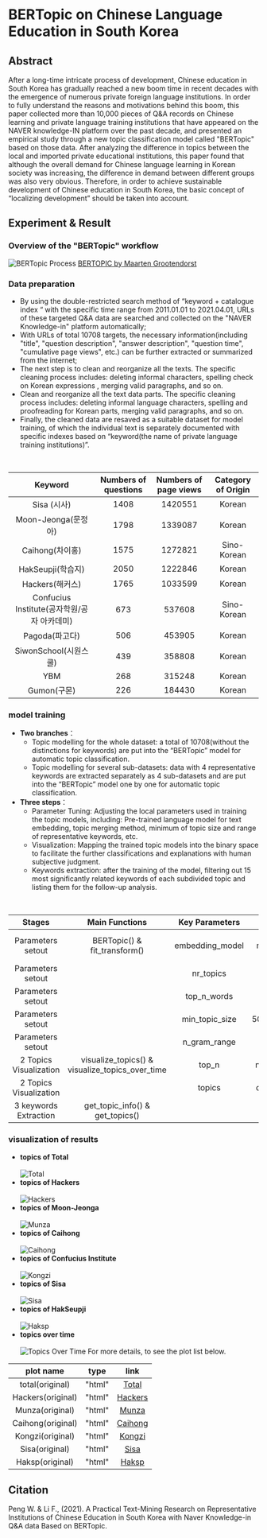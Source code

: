 # BERTopic on Chinese Language Education in South Korea
## Abstract
After a long-time intricate process of development, Chinese education in South Korea has gradually reached a new boom time in recent decades with the emergence of numerous private foreign language institutions. In order to fully understand the reasons and motivations behind this boom, this paper collected more than 10,000 pieces of Q&A records on Chinese learning and private language training institutions that have appeared on the NAVER knowledge-IN platform over the past decade, and presented an empirical study through a new topic classification model called "BERTopic" based on those data. After analyzing the difference in topics between the local and imported private educational institutions, this paper found that although the overall demand for Chinese language learning in Korean society was increasing, the difference in demand between different groups was also very obvious. Therefore, in order to achieve sustainable development of Chinese education in South Korea, the basic concept of “localizing development” should be taken into account.

## Experiment & Result
### Overview of the "BERTopic" workflow
![BERTopic Process](https://github.com/feili0820/BERTopic-on-Chinese-Education-in-Korea/blob/main/plots/bertopic%20process.png "BERTopic Process")
[BERTOPIC by Maarten Grootendorst](https://github.com/MaartenGr/BERTopic "For more details, click here.")

### Data preparation
* By using the double-restricted search method of “keyword  + catalogue index “ with the specific time range from 2011.01.01 to 2021.04.01, URLs of these targeted Q&A data are searched and collected on the "NAVER Knowledge-in" platform automatically;
* With URLs of total 10708 targets, the necessary information(including "title", "question description", "answer description", "question time", "cumulative page views", etc.) can be further extracted or summarized from the internet;
* The next step is to clean and reorganize all the texts. The specific cleaning process includes: deleting informal characters, spelling check on Korean expressions , merging valid paragraphs, and so on.
* Clean and reorganize all the text data parts. The specific cleaning process includes: deleting informal language characters, spelling and proofreading for Korean parts, merging valid paragraphs, and so on. 
* Finally, the cleaned data are resaved as a suitable dataset for model training, of which the individual text is separately documented with specific indexes based on “keyword(the name of private language training institutions)”.
</br>

Keyword|Numbers of questions|Numbers of page views|Category of Origin
:---:|:---:|:---:|:---:
Sisa (시사)|1408|1420551|Korean
Moon-Jeonga(문정아)|1798|1339087|Korean
Caihong(차이홍)|1575|1272821|Sino-Korean
HakSeupji(학습지)|2050|1222846|Korean
Hackers(해커스)|1765|1033599|Korean
Confucius Institute(공자학원/공자 아카데미) |673|537608|Sino-Korean
Pagoda(파고다)|506|453905|Korean
SiwonSchool(시원스쿨)|439|358808|Korean
YBM|268|315248|Korean
Gumon(구몬)|226|184430|Korean

### model training
*	__Two branches__：
    * Topic modelling for the whole dataset: a total of 10708(without the distinctions for keywords) are put into the “BERTopic” model for automatic topic classification.
    * Topic modelling for several sub-datasets: data with 4 representative keywords are extracted separately as 4 sub-datasets and are put into the “BERTopic” model one by one for automatic topic classification.
*	__Three steps__：
    * Parameter Tuning: Adjusting the local parameters used in training the topic models, including: Pre-trained language model for text embedding, topic merging method, minimum of topic size and range of representative keywords, etc.
    * Visualization: Mapping the trained topic models into the binary space to facilitate the further classifications and explanations with human subjective judgment.
    * Keywords extraction: after the training of the model, filtering out 15 most significantly related keywords of each subdivided topic and listing them for the follow-up analysis.
</br>

Stages|Main Functions|Key Parameters|values
:---:|:---:|:---:|:---:
Parameters setout|BERTopic() & fit_transform()|embedding_model|"distiluse-base-multilingual-cased-v1" 
Parameters setout| |nr_topics|"auto"
Parameters setout| |top_n_words|15
Parameters setout| |min_topic_size|50(total)/20(seperate)
Parameters setout| |n_gram_range|(1,1)
2 Topics Visualization|visualize_topics() & visualize_topics_over_time|top_n|numbers of all topics
2 Topics Visualization| |topics|depending on needs
3 keywords Extraction|get_topic_info() & get_topics()| 	　	

### visualization of results
* __topics of Total__ <br> <br>
![Total](https://github.com/feili0820/BERTopic-on-Chinese-Education-in-Korea/blob/main/pictures/total.PNG "Total") <br>
* __topics of Hackers__ <br> <br>
![Hackers](https://github.com/feili0820/BERTopic-on-Chinese-Education-in-Korea/blob/main/pictures/hackers.PNG "Hackers") <br>
* __topics of Moon-Jeonga__ <br> <br>
![Munza](https://github.com/feili0820/BERTopic-on-Chinese-Education-in-Korea/blob/main/pictures/munza.PNG "Munza") 
* __topics of Caihong__ <br> <br>
![Caihong](https://github.com/feili0820/BERTopic-on-Chinese-Education-in-Korea/blob/main/pictures/caihong.PNG "Caihong")
* __topics of Confucius Institute__ <br> <br>
![Kongzi](https://github.com/feili0820/BERTopic-on-Chinese-Education-in-Korea/blob/main/pictures/kongzi.PNG "Kongzi")
* __topics of Sisa__ <br> <br>
![Sisa](https://github.com/feili0820/BERTopic-on-Chinese-Education-in-Korea/blob/main/pictures/sisa.PNG "Sisa")
* __topics of HakSeupji__ <br> <br>
![Haksp](https://github.com/feili0820/BERTopic-on-Chinese-Education-in-Korea/blob/main/pictures/haksp.PNG "Haksp")
* __topics over time__ <br> <br>
![Topics Over Time](https://github.com/feili0820/BERTopic-on-Chinese-Education-in-Korea/blob/main/pictures/topics%20over%20time.PNG "Topics Over Time")
For more details, to see the plot list below. <br>

plot name|type|link
:---:|:---:|:---:
total(original)|"html"|[Total](./plots/SenMa_all.html "to Total")
Hackers(original)|"html"|[Hackers](./plots/figa_Hackers.html "Hackers")
Munza(original)|"html"|[Munza](./plots/figa_Munza.html "Munza")
Caihong(original)|"html"|[Caihong](./plots/figa_caihong.html "Caihong")
Kongzi(original)|"html"|[Kongzi](.plots/figa_kongzi.html "Kongzi")
Sisa(original)|"html"|[Sisa](./plots/figa_sisa.html "Sisa")
Haksp(original)|"html"|[Haksp](./plots/figa_Haksp.html "Haksp")

## Citation
Peng W. & Li F., (2021). A Practical Text-Mining Research on Representative Institutions of Chinese Education in South Korea with Naver Knowledge-in Q&A data Based on BERTopic.

